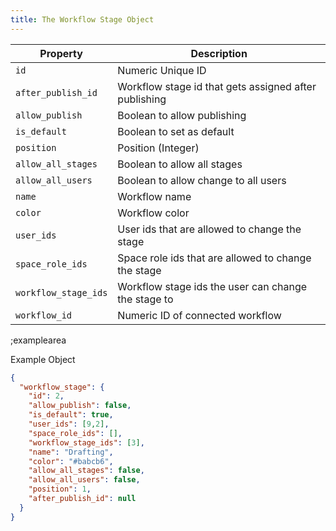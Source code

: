 ```yaml
---
title: The Workflow Stage Object
---
```


| Property | Description |
|---|---|
| `id` | Numeric Unique ID |
| `after_publish_id` | Workflow stage id that gets assigned after publishing |
| `allow_publish` | Boolean to allow publishing |
| `is_default` | Boolean to set as default |
| `position` | Position (Integer) |
| `allow_all_stages` | Boolean to allow all stages |
| `allow_all_users` | Boolean to allow change to all users |
| `name` | Workflow name |
| `color` | Workflow color |
| `user_ids` | User ids that are allowed to change the stage |
| `space_role_ids` | Space role ids that are allowed to change the stage |
| `workflow_stage_ids` | Workflow stage ids the user can change the stage to |
| `workflow_id` | Numeric ID of connected workflow |

;examplearea

Example Object

```json
{
  "workflow_stage": {
    "id": 2,
    "allow_publish": false,
    "is_default": true,
    "user_ids": [9,2],
    "space_role_ids": [],
    "workflow_stage_ids": [3],
    "name": "Drafting",
    "color": "#babcb6",
    "allow_all_stages": false,
    "allow_all_users": false,
    "position": 1,
    "after_publish_id": null
  }
}
```

